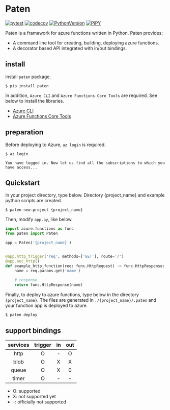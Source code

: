 # Paten

[![pytest](https://github.com/gsy0911/paten/workflows/pytest/badge.svg)](https://github.com/gsy0911/paten/actions?query=workflow%3Apytest)
[![codecov](https://codecov.io/gh/gsy0911/paten/branch/master/graph/badge.svg)](https://codecov.io/gh/gsy0911/paten)
[![PythonVersion](https://img.shields.io/badge/python-3.7|3.8-blue.svg)](https://www.python.org/downloads/release/python-377/)
[![PiPY](https://img.shields.io/badge/pypi-0.1.1-blue.svg)](https://pypi.org/project/paten/)


Paten is a framework for azure functions written in Python. Paten provides:

* A command line tool for creating, building, deploying azure functions.
* A decorator based API integrated with in/out bindings.

## install

install `paten` package.

```shell script
$ pip install paten
```

In addition, `Azure CLI` and `Azure Functions Core Tools` are required. 
See below to install the libraries.

* [Azure CLI](https://docs.microsoft.com/ja-jp/cli/azure/install-azure-cli?view=azure-cli-latest)
* [Azure Functions Core Tools](https://docs.microsoft.com/ja-jp/azure/azure-functions/functions-run-local?tabs=macos%2Cpython%2Cbash)

## preparation

Before deploying to Azure, `az login` is required.

```shell script
$ az login

You have logged in. Now let us find all the subscriptions to which you have access...
```

## Quickstart

In your project directory, type below.
Directory {project_name} and example python scripts are created.

```shell script
$ paten new-project {project_name}
```

Then, modify `app.py`, like below.

```python
import azure.functions as func
from paten import Paten

app = Paten('{project_name}')


@app.http_trigger('req', methods=['GET'], route='/')
@app.out_http()
def example_http_function(req: func.HttpRequest) -> func.HttpResponse:
    name = req.params.get('name')
    
    # response
    return func.HttpResponse(name)

```

Finally, to deploy to azure functions, type below in the directory `{project_name}`.
The files are generated in `./{project_name}/.paten` and your function app is deployed to azure.

```shell script
$ paten deploy
```

## support bindings

| services | trigger | in | out | 
|:--:|:--:|:--:|:--:|
| http | O | - | O |
| blob | O | X | X |
| queue | O | X | 0 |
| timer | O | - | - |
 
* O: supported
* X: not supported yet
* -: officially not supported